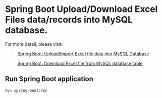 # Spring Boot Upload/Download Excel Files data/records into MySQL database.

For more detail, please visit:
> [Spring Boot: Upload/Import Excel file data into MySQL Database](https://bezkoder.com/spring-boot-upload-excel-file-database/)

> [Spring Boot: Download Excel file from MySQL database table](https://bezkoder.com/spring-boot-download-excel-file/)

## Run Spring Boot application
```
mvn spring-boot:run
```
